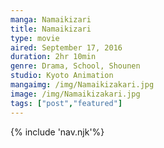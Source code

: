```yaml
--- 
manga: Namaikizari
title: Namaikizari
type: movie
aired: September 17, 2016
duration: 2hr 10min
genre: Drama, School, Shounen
studio: Kyoto Animation
mangaimg: /img/Namaikizakari.jpg
image: /img/Namaikizakari.jpg
tags: ["post","featured"]
---
```

<link rel="stylesheet" href="/style/style.css">
{% include 'nav.njk'%}